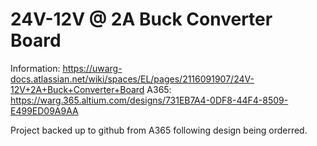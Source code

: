 # 24V-12V @ 2A Buck Converter Board

Information: https://uwarg-docs.atlassian.net/wiki/spaces/EL/pages/2116091907/24V-12V+2A+Buck+Converter+Board
A365: https://warg.365.altium.com/designs/731EB7A4-0DF8-44F4-8509-E499ED09A9AA

Project backed up to github from A365 following design being orderred. 